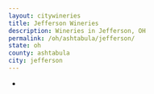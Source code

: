 ```yaml
---
layout: citywineries
title: Jefferson Wineries
description: Wineries in Jefferson, OH
permalink: /oh/ashtabula/jefferson/
state: oh
county: ashtabula
city: jefferson
---
```

-

